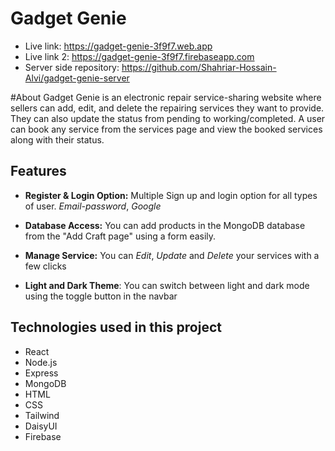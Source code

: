 # Gadget Genie

- Live link: https://gadget-genie-3f9f7.web.app
- Live link 2: https://gadget-genie-3f9f7.firebaseapp.com
- Server side repository: https://github.com/Shahriar-Hossain-Alvi/gadget-genie-server

#About
Gadget Genie is an electronic repair service-sharing website where sellers can add, edit, and delete the repairing services they want to provide. They can also update the status from pending to working/completed. A user can book any service from the services page and view the booked services along with their status.

## Features

- **Register & Login Option:** Multiple Sign up and login option for all types of user. *Email-password*, *Google*

- **Database Access:** You can add products in the MongoDB database from the "Add Craft page" using a form easily.

- **Manage Service:** You can *Edit*, *Update* and *Delete* your services with a few clicks

- **Light and Dark Theme**: You can switch between light and dark mode using the toggle button in the navbar


## Technologies used in this project
- React
- Node.js
- Express
- MongoDB
- HTML
- CSS
- Tailwind
- DaisyUI
- Firebase